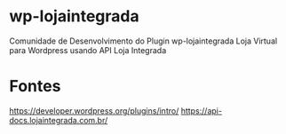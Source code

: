 # wp-lojaintegrada
Comunidade de Desenvolvimento do Plugin wp-lojaintegrada Loja Virtual para Wordpress usando API Loja Integrada

# Fontes
https://developer.wordpress.org/plugins/intro/
https://api-docs.lojaintegrada.com.br/
